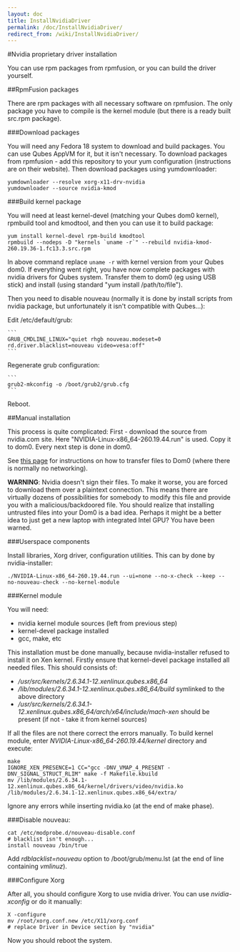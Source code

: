```yaml
---
layout: doc
title: InstallNvidiaDriver
permalink: /doc/InstallNvidiaDriver/
redirect_from: /wiki/InstallNvidiaDriver/
---
```


#Nvidia proprietary driver installation

You can use rpm packages from rpmfusion, or you can build the driver yourself.

##RpmFusion packages

There are rpm packages with all necessary software on rpmfusion. The only package you have to compile is the kernel module (but there is a ready built src.rpm package).

###Download packages

You will need any Fedora 18 system to download and build packages. You can use Qubes AppVM for it, but it isn't necessary. To download packages from rpmfusion - add this repository to your yum configuration (instructions are on their website). Then download packages using yumdownloader:

```
yumdownloader --resolve xorg-x11-drv-nvidia
yumdownloader --source nvidia-kmod
```

###Build kernel package

You will need at least kernel-devel (matching your Qubes dom0 kernel), rpmbuild tool and kmodtool, and then you can use it to build package:

```
yum install kernel-devel rpm-build kmodtool
rpmbuild --nodeps -D "kernels `uname -r`" --rebuild nvidia-kmod-260.19.36-1.fc13.3.src.rpm
```

In above command replace `uname -r` with kernel version from your Qubes dom0. If everything went right, you have now complete packages with nvidia drivers for Qubes system. Transfer them to dom0 (eg using USB stick) and install (using standard "yum install /path/to/file"). 

Then you need to disable nouveau (normally it is done by install scripts from nvidia package, but unfortunately it isn't compatible with Qubes...):

Edit /etc/default/grub:

    ```
    GRUB_CMDLINE_LINUX="quiet rhgb nouveau.modeset=0 rd.driver.blacklist=nouveau video=vesa:off"
    ```

Regenerate grub configuration:

    ```
    grub2-mkconfig -o /boot/grub2/grub.cfg
    ```

Reboot.



##Manual installation

This process is quite complicated: First - download the source from nvidia.com site. Here "NVIDIA-Linux-x86\_64-260.19.44.run" is used. Copy it to dom0. Every next step is done in dom0.

See [this page](/doc/CopyToDomZero/) for instructions on how to transfer files to Dom0 (where there is normally no networking).

**WARNING**: Nvidia doesn't sign their files. To make it worse, you are forced to download them over a plaintext connection. This means there are virtually dozens of possibilities for somebody to modify this file and provide you with a malicious/backdoored file. You should realize that installing untrusted files into your Dom0 is a bad idea. Perhaps it might be a better idea to just get a new laptop with integrated Intel GPU? You have been warned.



###Userspace components

Install libraries, Xorg driver, configuration utilities. This can by done by nvidia-installer:

```
./NVIDIA-Linux-x86_64-260.19.44.run --ui=none --no-x-check --keep --no-nouveau-check --no-kernel-module
```

###Kernel module

You will need:

-   nvidia kernel module sources (left from previous step)
-   kernel-devel package installed
-   gcc, make, etc

This installation must be done manually, because nvidia-installer refused to install it on Xen kernel. Firstly ensure that kernel-devel package installed all needed files. This should consists of:

-   */usr/src/kernels/2.6.34.1-12.xenlinux.qubes.x86\_64*
-   */lib/modules/2.6.34.1-12.xenlinux.qubes.x86\_64/build* symlinked to the above directory
-   */usr/src/kernels/2.6.34.1-12.xenlinux.qubes.x86\_64/arch/x64/include/mach-xen* should be present (if not - take it from kernel sources)

If all the files are not there correct the errors manually. To build kernel module, enter *NVIDIA-Linux-x86\_64-260.19.44/kernel* directory and execute:

```
make
IGNORE_XEN_PRESENCE=1 CC="gcc -DNV_VMAP_4_PRESENT -DNV_SIGNAL_STRUCT_RLIM" make -f Makefile.kbuild
mv /lib/modules/2.6.34.1-12.xenlinux.qubes.x86_64/kernel/drivers/video/nvidia.ko /lib/modules/2.6.34.1-12.xenlinux.qubes.x86_64/extra/
```

Ignore any errors while inserting nvidia.ko (at the end of make phase). 

###Disable nouveau:

```
cat /etc/modprobe.d/nouveau-disable.conf
# blacklist isn't enough...
install nouveau /bin/true
```

Add *rdblacklist=nouveau* option to /boot/grub/menu.lst (at the end of line containing *vmlinuz*).

###Configure Xorg

After all, you should configure Xorg to use nvidia driver. You can use *nvidia-xconfig* or do it manually:

```
X -configure
mv /root/xorg.conf.new /etc/X11/xorg.conf
# replace Driver in Device section by "nvidia"
```



Now you should reboot the system.
